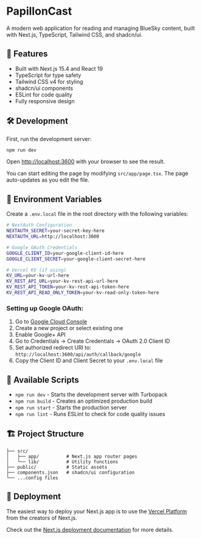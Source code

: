 # PapillonCast

A modern web application for reading and managing BlueSky content, built with Next.js, TypeScript, Tailwind CSS, and shadcn/ui.

## 🚀 Features

- Built with Next.js 15.4 and React 19
- TypeScript for type safety
- Tailwind CSS v4 for styling
- shadcn/ui components
- ESLint for code quality
- Fully responsive design

## 🛠️ Development

First, run the development server:

```bash
npm run dev
```

Open [http://localhost:3600](http://localhost:3600) with your browser to see the result.

You can start editing the page by modifying `src/app/page.tsx`. The page auto-updates as you edit the file.

## 🔐 Environment Variables

Create a `.env.local` file in the root directory with the following variables:

```bash
# NextAuth Configuration
NEXTAUTH_SECRET=your-secret-key-here
NEXTAUTH_URL=http://localhost:3600

# Google OAuth Credentials
GOOGLE_CLIENT_ID=your-google-client-id-here
GOOGLE_CLIENT_SECRET=your-google-client-secret-here

# Vercel KV (if using)
KV_URL=your-kv-url-here
KV_REST_API_URL=your-kv-rest-api-url-here
KV_REST_API_TOKEN=your-kv-rest-api-token-here
KV_REST_API_READ_ONLY_TOKEN=your-kv-read-only-token-here
```

### Setting up Google OAuth:
1. Go to [Google Cloud Console](https://console.cloud.google.com/)
2. Create a new project or select existing one
3. Enable Google+ API
4. Go to Credentials → Create Credentials → OAuth 2.0 Client ID
5. Set authorized redirect URI to: `http://localhost:3600/api/auth/callback/google`
6. Copy the Client ID and Client Secret to your `.env.local` file

## 📝 Available Scripts

- `npm run dev` - Starts the development server with Turbopack
- `npm run build` - Creates an optimized production build
- `npm run start` - Starts the production server
- `npm run lint` - Runs ESLint to check for code quality issues

## 🏗️ Project Structure

```
├── src/
│   ├── app/          # Next.js app router pages
│   └── lib/          # Utility functions
├── public/           # Static assets
├── components.json   # shadcn/ui configuration
└── ...config files
```

## 🚀 Deployment

The easiest way to deploy your Next.js app is to use the [Vercel Platform](https://vercel.com/new) from the creators of Next.js.

Check out the [Next.js deployment documentation](https://nextjs.org/docs/app/building-your-application/deploying) for more details.